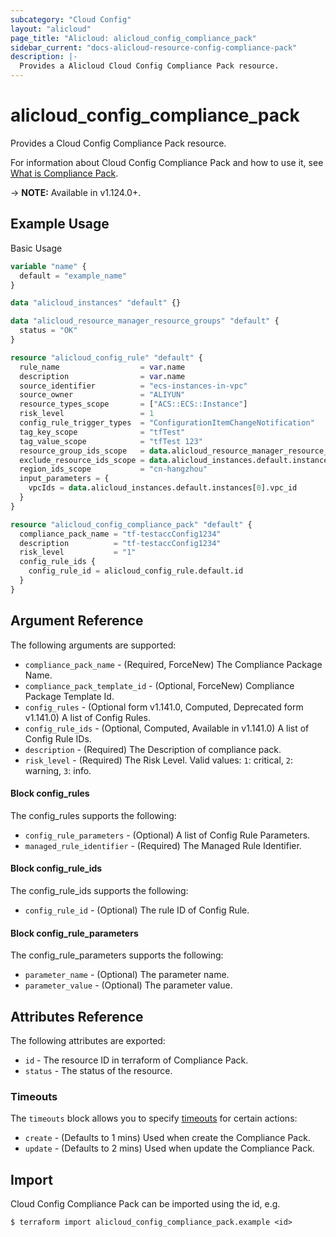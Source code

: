 ```yaml
---
subcategory: "Cloud Config"
layout: "alicloud"
page_title: "Alicloud: alicloud_config_compliance_pack"
sidebar_current: "docs-alicloud-resource-config-compliance-pack"
description: |-
  Provides a Alicloud Cloud Config Compliance Pack resource.
---
```


# alicloud\_config\_compliance\_pack

Provides a Cloud Config Compliance Pack resource.

For information about Cloud Config Compliance Pack and how to use it, see [What is Compliance Pack](https://www.alibabacloud.com/help/en/doc-detail/194753.html).

-> **NOTE:** Available in v1.124.0+.

## Example Usage

Basic Usage

```terraform
variable "name" {
  default = "example_name"
}

data "alicloud_instances" "default" {}

data "alicloud_resource_manager_resource_groups" "default" {
  status = "OK"
}

resource "alicloud_config_rule" "default" {
  rule_name                  = var.name
  description                = var.name
  source_identifier          = "ecs-instances-in-vpc"
  source_owner               = "ALIYUN"
  resource_types_scope       = ["ACS::ECS::Instance"]
  risk_level                 = 1
  config_rule_trigger_types  = "ConfigurationItemChangeNotification"
  tag_key_scope              = "tfTest"
  tag_value_scope            = "tfTest 123"
  resource_group_ids_scope   = data.alicloud_resource_manager_resource_groups.default.ids.0
  exclude_resource_ids_scope = data.alicloud_instances.default.instances[0].id
  region_ids_scope           = "cn-hangzhou"
  input_parameters = {
    vpcIds = data.alicloud_instances.default.instances[0].vpc_id
  }
}

resource "alicloud_config_compliance_pack" "default" {
  compliance_pack_name = "tf-testaccConfig1234"
  description          = "tf-testaccConfig1234"
  risk_level           = "1"
  config_rule_ids {
    config_rule_id = alicloud_config_rule.default.id
  }
}

```

## Argument Reference

The following arguments are supported:

* `compliance_pack_name` - (Required, ForceNew) The Compliance Package Name.
* `compliance_pack_template_id` - (Optional, ForceNew) Compliance Package Template Id.
* `config_rules` - (Optional form v1.141.0, Computed, Deprecated form v1.141.0) A list of Config Rules.
* `config_rule_ids` - (Optional, Computed, Available in v1.141.0) A list of Config Rule IDs.
* `description` - (Required) The Description of compliance pack.
* `risk_level` - (Required) The Risk Level. Valid values:  `1`: critical, `2`: warning, `3`: info.

#### Block config_rules

The config_rules supports the following: 

* `config_rule_parameters` - (Optional) A list of Config Rule Parameters.
* `managed_rule_identifier` - (Required) The Managed Rule Identifier.

#### Block config_rule_ids

The config_rule_ids supports the following:

* `config_rule_id` - (Optional) The rule ID of Config Rule.

#### Block config_rule_parameters

The config_rule_parameters supports the following: 

* `parameter_name` - (Optional) The parameter name.
* `parameter_value` - (Optional) The parameter value.

## Attributes Reference

The following attributes are exported:

* `id` - The resource ID in terraform of Compliance Pack.
* `status` - The status of the resource.

### Timeouts

The `timeouts` block allows you to specify [timeouts](https://www.terraform.io/docs/configuration-0-11/resources.html#timeouts) for certain actions:

* `create` - (Defaults to 1 mins) Used when create the Compliance Pack.
* `update` - (Defaults to 2 mins) Used when update the Compliance Pack.

## Import

Cloud Config Compliance Pack can be imported using the id, e.g.

```
$ terraform import alicloud_config_compliance_pack.example <id>
```
